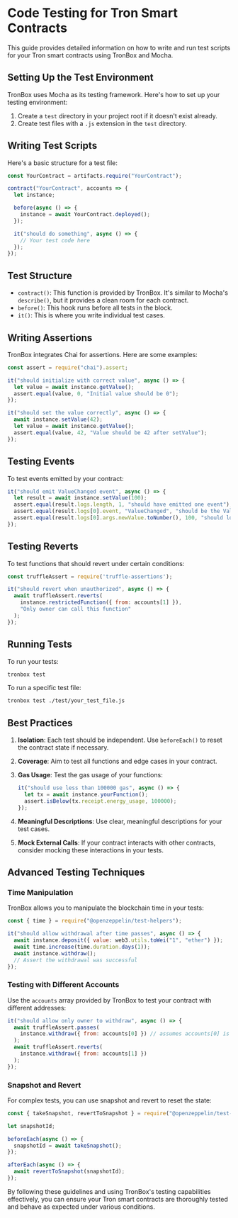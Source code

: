 # Code Testing for Tron Smart Contracts

This guide provides detailed information on how to write and run test scripts for your Tron smart contracts using TronBox and Mocha.

## Setting Up the Test Environment

TronBox uses Mocha as its testing framework. Here's how to set up your testing environment:

1. Create a `test` directory in your project root if it doesn't exist already.
2. Create test files with a `.js` extension in the `test` directory.

## Writing Test Scripts

Here's a basic structure for a test file:

```javascript
const YourContract = artifacts.require("YourContract");

contract("YourContract", accounts => {
  let instance;

  before(async () => {
    instance = await YourContract.deployed();
  });

  it("should do something", async () => {
    // Your test code here
  });
});
```

## Test Structure

- `contract()`: This function is provided by TronBox. It's similar to Mocha's `describe()`, but it provides a clean room for each contract.
- `before()`: This hook runs before all tests in the block.
- `it()`: This is where you write individual test cases.

## Writing Assertions

TronBox integrates Chai for assertions. Here are some examples:

```javascript
const assert = require("chai").assert;

it("should initialize with correct value", async () => {
  let value = await instance.getValue();
  assert.equal(value, 0, "Initial value should be 0");
});

it("should set the value correctly", async () => {
  await instance.setValue(42);
  let value = await instance.getValue();
  assert.equal(value, 42, "Value should be 42 after setValue");
});
```

## Testing Events

To test events emitted by your contract:

```javascript
it("should emit ValueChanged event", async () => {
  let result = await instance.setValue(100);
  assert.equal(result.logs.length, 1, "should have emitted one event");
  assert.equal(result.logs[0].event, "ValueChanged", "should be the ValueChanged event");
  assert.equal(result.logs[0].args.newValue.toNumber(), 100, "should log the new value");
});
```

## Testing Reverts

To test functions that should revert under certain conditions:

```javascript
const truffleAssert = require('truffle-assertions');

it("should revert when unauthorized", async () => {
  await truffleAssert.reverts(
    instance.restrictedFunction({ from: accounts[1] }),
    "Only owner can call this function"
  );
});
```

## Running Tests

To run your tests:

```bash
tronbox test
```

To run a specific test file:

```bash
tronbox test ./test/your_test_file.js
```

## Best Practices

1. **Isolation**: Each test should be independent. Use `beforeEach()` to reset the contract state if necessary.

2. **Coverage**: Aim to test all functions and edge cases in your contract.

3. **Gas Usage**: Test the gas usage of your functions:

   ```javascript
   it("should use less than 100000 gas", async () => {
     let tx = await instance.yourFunction();
     assert.isBelow(tx.receipt.energy_usage, 100000);
   });
   ```

4. **Meaningful Descriptions**: Use clear, meaningful descriptions for your test cases.

5. **Mock External Calls**: If your contract interacts with other contracts, consider mocking these interactions in your tests.

## Advanced Testing Techniques

### Time Manipulation

TronBox allows you to manipulate the blockchain time in your tests:

```javascript
const { time } = require("@openzeppelin/test-helpers");

it("should allow withdrawal after time passes", async () => {
  await instance.deposit({ value: web3.utils.toWei("1", "ether") });
  await time.increase(time.duration.days(1));
  await instance.withdraw();
  // Assert the withdrawal was successful
});
```

### Testing with Different Accounts

Use the `accounts` array provided by TronBox to test your contract with different addresses:

```javascript
it("should allow only owner to withdraw", async () => {
  await truffleAssert.passes(
    instance.withdraw({ from: accounts[0] }) // assumes accounts[0] is the owner
  );
  await truffleAssert.reverts(
    instance.withdraw({ from: accounts[1] })
  );
});
```

### Snapshot and Revert

For complex tests, you can use snapshot and revert to reset the state:

```javascript
const { takeSnapshot, revertToSnapshot } = require("@openzeppelin/test-helpers/src/snapshot");

let snapshotId;

beforeEach(async () => {
  snapshotId = await takeSnapshot();
});

afterEach(async () => {
  await revertToSnapshot(snapshotId);
});
```

By following these guidelines and using TronBox's testing capabilities effectively, you can ensure your Tron smart contracts are thoroughly tested and behave as expected under various conditions.